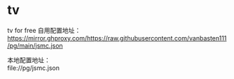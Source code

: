 # tv
tv for free
自用配置地址：  https://mirror.ghproxy.com/https://raw.githubusercontent.com/vanbasten111/pg/main/jsmc.json

本地配置地址：  
file://pg/jsmc.json   

